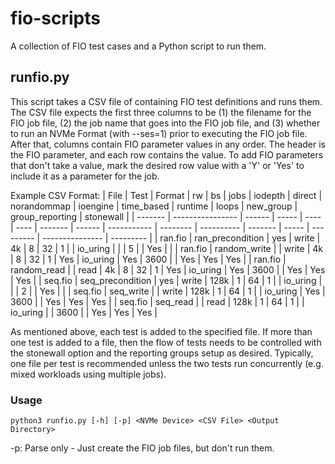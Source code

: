 # fio-scripts
A collection of FIO test cases and a Python script to run them.

## runfio.py
This script takes a CSV file of containing FIO test definitions and runs them. The CSV file expects the first three columns to be (1) the filename for the FIO job file, (2) the job name that goes into the FIO job file, and (3) whether to run an NVMe Format (with --ses=1) prior to executing the FIO job file. After that, columns contain FIO parameter values in any order. The header is the FIO parameter, and each row contains the value. To add FIO parameters that don't take a value, mark the desired row value with a 'Y' or 'Yes' to include it as a parameter for the job.

Example CSV Format:
| File    | Test             | Format | rw    | bs   | jobs | iodepth | direct | norandommap | ioengine | time_based | runtime | loops | new_group | group_reporting | stonewall |
| ------- | ---------------- | ------ | ----- | ---- | ---- | ------- | ------ | ----------- | -------- | ---------- | ------- | ----- | --------- | --------------- | --------- |
| ran.fio | ran_precondition | yes    | write | 4k   | 8    | 32      | 1      |             | io_uring |            |         | 5     |           | Yes             |           |
| ran.fio | random_write     |        | write | 4k   | 8    | 32      | 1      | Yes         | io_uring | Yes        | 3600    |       | Yes       | Yes             | Yes       |
| ran.fio | random_read      |        | read  | 4k   | 8    | 32      | 1      | Yes         | io_uring | Yes        | 3600    |       | Yes       | Yes             | Yes       |
| seq.fio | seq_precondition | yes    | write | 128k | 1    | 64      | 1      |             | io_uring |            |         | 2     |           | Yes             |           |
| seq.fio | seq_write        |        | write | 128k | 1    | 64      | 1      |             | io_uring | Yes        | 3600    |       | Yes       | Yes             | Yes       |
| seq.fio | seq_read         |        | read  | 128k | 1    | 64      | 1      |             | io_uring |            | 3600    |       | Yes       | Yes             | Yes       |

As mentioned above, each test is added to the specified file. If more than one test is added to a file, then the flow of tests needs to be controlled with the stonewall option and the reporting groups setup as desired. Typically, one file per test is recommended unless the two tests run concurrently (e.g. mixed workloads using multiple jobs).

### Usage
`python3 runfio.py [-h] [-p] <NVMe Device> <CSV File> <Output Directory>`

-p: Parse only - Just create the FIO job files, but don't run them.
